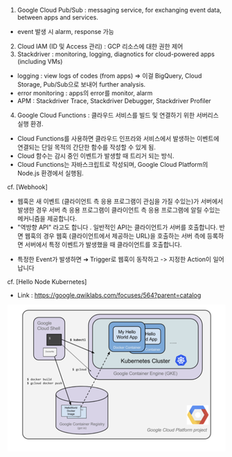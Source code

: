 1. Google Cloud Pub/Sub : messaging service, for exchanging event data, between apps and services.
  - event 발생 시 alarm, response 가능
2. Cloud IAM (ID 및 Access 관리) : GCP 리소스에 대한 권한 제어
3. Stackdriver : monitoring, logging, diagnotics for cloud-powered apps (including VMs)
  - logging : view logs of codes (from apps) => 이걸 BigQuery, Cloud Storage, Pub/Sub으로 보내어 further analysis.
  - error monitoring : apps의 error를 monitor, alarm
  - APM : Stackdriver Trace, Stackdriver Debugger, Stackdriver Profiler
4. Google Cloud Functions : 클라우드 서비스를 빌드 및 연결하기 위한 서버리스 실행 환경. 
  - Cloud Functions를 사용하면 클라우드 인프라와 서비스에서 발생하는 이벤트에 연결되는 단일 목적의 간단한 함수를 작성할 수 있게 됨.
  - Cloud 함수는 감시 중인 이벤트가 발생할 때 트리거 되는 방식.
  - Cloud Functions는 자바스크립트로 작성되며, Google Cloud Platform의 Node.js 환경에서 실행됨.
  
  cf. [Webhook]

- 웹훅은 새 이벤트 (클라이언트 측 응용 프로그램이 관심을 가질 수있는)가 서버에서 발생한 경우 서버 측 응용 프로그램이 클라이언트 측 응용 프로그램에 알릴 수있는 메커니즘을 제공합니다.
- "역방향 API" 라고도 합니다 . 일반적인 API는 클라이언트가 서버를 호출합니다. 반면 웹훅의 경우 웹훅 (클라이언트에서 제공하는 URL)을 호출하는 서버 측에 등록하면 서버에서 특정 이벤트가 발생했을 때 클라이언트를 호출합니다.
* 특정한 Event가 발생하면 ➔ Trigger로 웹훅이 동작하고 -> 지정한 Action이 일어납니다
  
  
cf. [Hello Node Kubernetes]
- Link : https://google.qwiklabs.com/focuses/564?parent=catalog
  
 ![kubect](./kubect.png)


